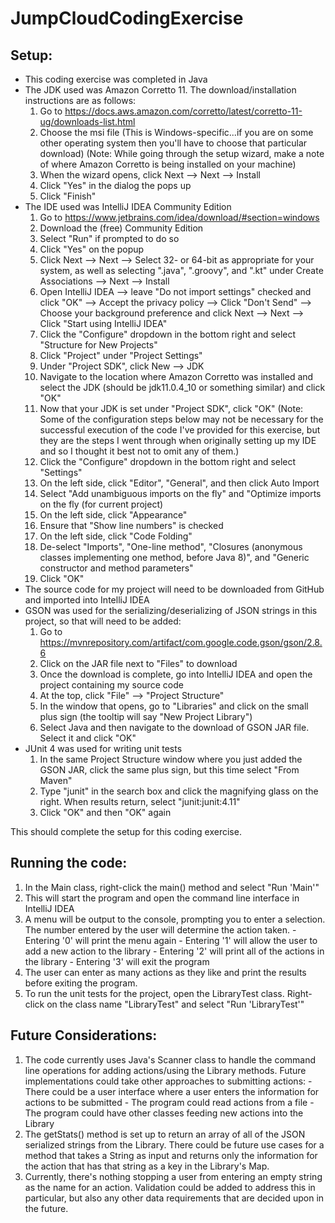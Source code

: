 # JumpCloudCodingExercise

## Setup:
  - This coding exercise was completed in Java
  - The JDK used was Amazon Corretto 11. The download/installation instructions are as follows:
    1. Go to https://docs.aws.amazon.com/corretto/latest/corretto-11-ug/downloads-list.html
    2. Choose the msi file (This is Windows-specific...if you are on some other operating system then you'll have to choose that particular download)
    (Note: While going through the setup wizard, make a note of where Amazon Corretto is being installed on your machine)
    3. When the wizard opens, click Next --> Next --> Install
    4. Click "Yes" in the dialog the pops up
    5. Click "Finish"
  - The IDE used was IntelliJ IDEA Community Edition
    1. Go to https://www.jetbrains.com/idea/download/#section=windows
    2. Download the (free) Community Edition
    3. Select "Run" if prompted to do so
    4. Click "Yes" on the popup
    5. Click Next --> Next --> Select 32- or 64-bit as appropriate for your system, as well as selecting ".java", ".groovy", and ".kt" under Create Associations --> Next --> Install
    6. Open IntelliJ IDEA --> leave "Do not import settings" checked and click "OK" --> Accept the privacy policy --> Click "Don't Send" --> Choose your background preference and click Next --> Next --> Click "Start using IntelliJ IDEA"
    7. Click the "Configure" dropdown in the bottom right and select "Structure for New Projects"
    8. Click "Project" under "Project Settings"
    9. Under "Project SDK", click New --> JDK
    10. Navigate to the location where Amazon Corretto was installed and select the JDK (should be jdk11.0.4_10 or something similar) and click "OK"
    11. Now that your JDK is set under "Project SDK", click "OK"
    (Note: Some of the configuration steps below may not be necessary for the successful execution of the code I've provided for this exercise, but they are the steps I went through when originally setting up my IDE and so I thought it best not to omit any of them.)
    12. Click the "Configure" dropdown in the bottom right and select "Settings"
    13. On the left side, click "Editor", "General", and then click Auto Import
    14. Select "Add unambiguous imports on the fly" and "Optimize imports on the fly (for current project)
    15. On the left side, click "Appearance"
    16. Ensure that "Show line numbers" is checked
    17. On the left side, click "Code Folding"
    18. De-select "Imports", "One-line method", "Closures (anonymous classes implementing one method, before Java 8)", and "Generic constructor and method parameters"
    19. Click "OK"
  - The source code for my project will need to be downloaded from GitHub and imported into IntelliJ IDEA
  - GSON was used for the serializing/deserializing of JSON strings in this project, so that will need to be added:
    1. Go to https://mvnrepository.com/artifact/com.google.code.gson/gson/2.8.6
    2. Click on the JAR file next to "Files" to download
    3. Once the download is complete, go into IntelliJ IDEA and open the project containing my source code
    4. At the top, click "File" --> "Project Structure"
    5. In the window that opens, go to "Libraries" and click on the small plus sign (the tooltip will say "New Project Library")
    6. Select Java and then navigate to the download of GSON JAR file. Select it and click "OK"
  - JUnit 4 was used for writing unit tests
    1. In the same Project Structure window where you just added the GSON JAR, click the same plus sign, but this time select "From Maven"
    2. Type "junit" in the search box and click the magnifying glass on the right. When results return, select "junit:junit:4.11"
    3. Click "OK" and then "OK" again
    
This should complete the setup for this coding exercise.



## Running the code:
  1. In the Main class, right-click the main() method and select "Run 'Main'"
  2. This will start the program and open the command line interface in IntelliJ IDEA
  3. A menu will be output to the console, prompting you to enter a selection. The number entered by the user will determine the action taken.
    - Entering '0' will print the menu again
    - Entering '1' will allow the user to add a new action to the library
    - Entering '2' will print all of the actions in the library
    - Entering '3' will exit the program
  4. The user can enter as many actions as they like and print the results before exiting the program.
  5. To run the unit tests for the project, open the LibraryTest class. Right-click on the class name "LibraryTest" and select "Run 'LibraryTest'"
  
  
  
## Future Considerations:
  1. The code currently uses Java's Scanner class to handle the command line operations for adding actions/using the Library methods. Future implementations could take other approaches to submitting actions:
    - There could be a user interface where a user enters the information for actions to be submitted
    - The program could read actions from a file
    - The program could have other classes feeding new actions into the Library
  2. The getStats() method is set up to return an array of all of the JSON serialized strings from the Library. There could be future use cases for a method that takes a String as input and returns only the information for the action that has that string as a key in the Library's Map.
  3. Currently, there's nothing stopping a user from entering an empty string as the name for an action. Validation could be added to address this in particular, but also any other data requirements that are decided upon in the future.
